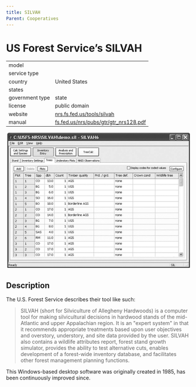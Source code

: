 ```yaml
---
title: SILVAH
Parent: Cooperatives
---
```


# US Forest Service’s SILVAH

|                   |                                          |
|:------------------|:-----------------------------------------|
| model             | 
| service type      | 
| country           | United States
| states            | 
| government type   | state
| license           | public domain
| website           | [nrs.fs.fed.us/tools/silvah](https://www.nrs.fs.fed.us/tools/silvah/)
| manual            | [fs.fed.us/nrs/pubs/gtr/gtr_nrs128.pdf](https://www.fs.fed.us/nrs/pubs/gtr/gtr_nrs128.pdf)

![SILVAH screenshot](images/silvah.png)

## Description

The U.S. Forest Service describes their tool like such:

>SILVAH (short for Silviculture of Allegheny Hardwoods) is a computer tool for making silvicultural decisions in hardwood stands of the mid-Atlantic and upper Appalachian region. It is an "expert system" in that it recommends appropriate treatments based upon user objectives and overstory, understory, and site data provided by the user. SILVAH also contains a wildlife attributes report, forest stand growth simulator, provides the ability to test alternative cuts, enables development of a forest-wide inventory database, and facilitates other forest management planning functions. 

This Windows-based desktop software was originally created in 1985, has been continuously improved since.
